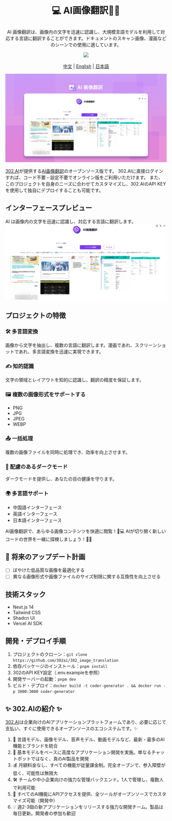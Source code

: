 # <p align="center">💻 AI画像翻訳🚀✨</p>

<p align="center">AI 画像翻訳は、画像内の文字を迅速に認識し、大規模言語モデルを利用して対応する言語に翻訳することができます。ドキュメントのスキャン画像、漫画などのシーンでの使用に適しています。</p>

<p align="center"><a href="https://302.ai/ja/tools/pt/" target="blank"><img src="https://file.302.ai/gpt/imgs/github/20250102/72a57c4263944b73bf521830878ae39a.png" /></a></p >

<p align="center"><a href="README_zh.md">中文</a> | <a href="README.md">English</a> | <a href="README_ja.md">日本語</a></p>

![インターフェースプレビュー](docs/AI图片翻译jp.png)

[302.AI](https://302.ai/ja/)が提供する[AI画像翻訳](https://302.ai/ja/tools/pt/)のオープンソース版です。
302.AIに直接ログインすれば、コード不要・設定不要でオンライン版をご利用いただけます。
また、このプロジェクトを自身のニーズに合わせてカスタマイズし、302.AIのAPI KEYを使用して独自にデプロイすることも可能です。

## インターフェースプレビュー
AI は画像内の文字を迅速に認識し、対応する言語に翻訳します。
![インターフェースプレビュー](docs/图片翻译日.png)

## プロジェクトの特徴
### 🛠️ 多言語変換
画像から文字を抽出し、複数の言語に翻訳します。漫画であれ、スクリーンショットであれ、多言語変換を迅速に実現できます。
### ✍️ 知的認識
文字の領域とレイアウトを知的に認識し、翻訳の精度を保証します。
### 🖼️ 複数の画像形式をサポートする
- PNG
- JPG
- JPEG
- WEBP
### 📤 一括処理
複数の画像ファイルを同時に処理でき、効率を向上させます。
### 🌙 配慮のあるダークモード
ダークモードを提供し、あなたの目の健康を守ります。
### 🌍 多言語サポート
- 中国語インターフェース
- 英語インターフェース
- 日本語インターフェース


AI画像翻訳で、あらゆる画像コンテンツを快適に閲覧！🎉💻 AIが切り開く新しいコードの世界を一緒に探検しましょう！🌟🚀

## 🚩 将来のアップデート計画
- [ ] ぼやけた低品質な画像を最適化する
- [ ] 異なる画像形式や画像ファイルのサイズ制限に関する互換性を向上させる

## 技術スタック
- Next.js 14
- Tailwind CSS
- Shadcn UI
- Vercel AI SDK

## 開発・デプロイ手順
1. プロジェクトのクローン：`git clone https://github.com/302ai/302_image_translation`
2. 依存パッケージのインストール：`pnpm install`
3. 302のAPI KEY設定（.env.exampleを参照）
4. 開発サーバーの起動：`pnpm dev`
5. ビルド・デプロイ：`docker build -t coder-generator . && docker run -p 3000:3000 coder-generator`


## ✨ 302.AIの紹介 ✨
[302.AI](https://302.ai)は企業向けのAIアプリケーションプラットフォームであり、必要に応じて支払い、すぐに使用できるオープンソースのエコシステムです。✨
1. 🧠 言語モデル、画像モデル、音声モデル、動画モデルなど、最新・最多のAI機能とブランドを統合
2. 🚀 基本モデルをベースに高度なアプリケーション開発を実施。単なるチャットボットではなく、真のAI製品を開発
3. 💰 月額料金なし、すべての機能が従量課金制。完全オープンで、参入障壁が低く、可能性は無限大
4. 🛠 チームや中小企業向けの強力な管理バックエンド。1人で管理し、複数人で利用可能
5. 🔗 すべてのAI機能にAPIアクセスを提供、全ツールがオープンソースでカスタマイズ可能（開発中）
6. 💡 週2-3個の新アプリケーションをリリースする強力な開発チーム。製品は毎日更新。開発者の参加も歓迎
